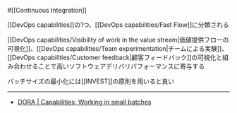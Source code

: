 #[[Continuous Integration]]

[[DevOps capabilities]]の1つ、[[DevOps capabilities/Fast Flow]]に分類される

[[DevOps capabilities/Visibility of work in the value stream|価値提供フローの可視化]]、[[DevOps capabilities/Team experimentation|チームによる実験]]、[[DevOps capabilities/Customer feedback|顧客フィードバック]]の可視化と組み合わせることで高いソフトウェアデリバリパフォーマンスに寄与する

バッチサイズの最小化には[[INVEST]]の原則を用いると良い

---

- [DORA | Capabilities: Working in small batches](https://dora.dev/capabilities/working-in-small-batches/)